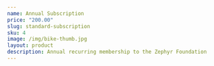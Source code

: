 ```yaml
---
name: Annual Subscription
price: "200.00"
slug: standard-subscription
sku: 4
image: /img/bike-thumb.jpg
layout: product
description: Annual recurring membership to the Zephyr Foundation
---
```

